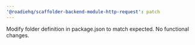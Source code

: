 ```yaml
---
'@roadiehq/scaffolder-backend-module-http-request': patch
---
```


Modify folder definition in package.json to match expected. No functional changes.
